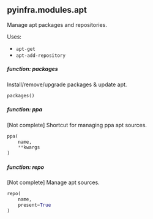 ## pyinfra.modules.apt

Manage apt packages and repositories.

Uses:

+ `apt-get`
+ `apt-add-repository`

##### function: packages

Install/remove/upgrade packages & update apt.

```py
packages()
```


##### function: ppa

[Not complete] Shortcut for managing ppa apt sources.

```py
ppa(
    name,
    **kwargs
)
```


##### function: repo

[Not complete] Manage apt sources.

```py
repo(
    name,
    present=True
)
```
